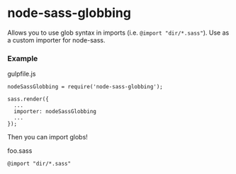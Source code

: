 # node-sass-globbing

Allows you to use glob syntax in imports (i.e. `@import "dir/*.sass"`). Use as a custom importer for node-sass.

### Example

gulpfile.js
````
nodeSassGlobbing = require('node-sass-globbing');

sass.render({
  ...
  importer: nodeSassGlobbing
  ...
});
````

Then you can import globs!

foo.sass
````
@import "dir/*.sass"
````
